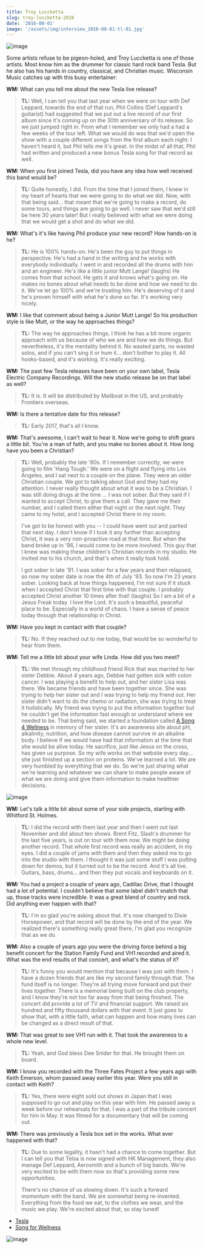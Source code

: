 ```yaml
---
title: Troy Luccketta
slug: troy-luccketta-2016
date: '2016-08-01'
image: '/assets/img/interview_2016-08-01-tl-01.jpg'
---
```


![image](/assets/img/interview_2016-08-01-tl-01.jpg)

Some artists refuse to be pigeon-holed, and Troy Luccketta is one of those artists. Most know him as the drummer for classic hard rock band Tesla. But he also has his hands in country, classical, and Christian music. Wisconsin Music catches up with this busy entertainer:

**WM:**
What can you tell me about the new Tesla live release?

> **TL:** Well, I can tell you that last year when we were on tour with Def Leppard, towards the end of that run, Phil Collins (Def Leppard's guitarist) had suggested that we put out a live record of our first album since it's coming up on the 30th anniversary of its release. So we just jumped right in. From what I remember we only had a had a few weeks of the tour left. What we would do was that we'd open the show with a couple different songs from the first album each night. I haven't heard it, but Phil tells me it's great. In the midst of all that, Phil had written and produced a new bonus Tesla song for that record as well.


**WM:**
When you first joined Tesla, did you have any idea how well received this band would be?

> **TL:** Quite honestly, I did. From the time that I joined them, I knew in my heart of hearts that we were going to do what we did. Now, with that being said… that meant that we're going to make a record, do some tours, and things are going to go well. I never saw that we'd still be here 30 years later! But I really believed with what we were doing that we would get a shot and do what we did. 

**WM:**
What's it's like having Phil produce your new record? How hands-on is he? 

> **TL:** He is 100% hands-on. He's been the guy to put things in perspective. He's had a hand in the writing and he works with everybody individually. I went in and recorded all the drums with him and an engineer. He's like a little junior Mutt Lange! (laughs) He comes from that school. He gets it and knows what's going on. He makes no bones about what needs to be done and how we need to do it. We've let go 100% and we're trusting him. He's deserving of it and he's proven himself with what he's done so far. It's working very nicely.

**WM:**
I like that comment about being a Junior Mutt Lange! So his production style is like Mutt, or the way he approaches things?

> **TL:** The way he approaches things. I think he has a bit more organic approach with us because of who we are and how we do things. But nevertheless, it's the mentality behind it. No wasted parts, no wasted solos, and if you can't sing it or hum it… don't bother to play it. All hooks-based, and it's working. It's really exciting.

**WM:**
The past few Tesla releases have been on your own label, Tesla Electric Company Recordings. Will the new studio release be on that label as well?

> **TL:** It is. It will be distributed by Mailboat in the US, and probably Frontiers overseas. 

**WM:**
Is there a tentative date for this release?

> **TL:** Early 2017, that's all I know.

**WM:**
That's awesome, I can't wait to hear it. Now we're going to shift gears a little bit. You're a man of faith, and you make no bones about it. How long have you been a Christian?

> **TL:** Well, probably the late '80s. If I remember correctly, we were going to film 'Hang Tough.' We were on a flight and flying into Los Angeles, and I sat next to a couple on the plane. They were an older Christian couple. We got to talking about God and they had my attention. I never really thought about what it was to be a Christian. I was still doing drugs at the time … I was not sober. But they said if I wanted to accept Christ, to give them a call. They gave me their number, and I called them either that night or the next night. They came to my hotel, and I accepted Christ there in my room. 
> 
> I've got to be honest with you -- I could have went out and partied that next day. I don't know if I took it any further than accepting Christ, it was a very non-proactive road at that time. But when the band broke up in '96, I would come to be more involved. This guy that I knew was making these children's Christian records in my studio. He invited me to his church, and that's when it really took hold. 
> 
> I got sober in late '91. I was sober for a few years and then relapsed, so now my sober date is now the 4th of July '93. So now I'm 23 years sober. Looking back at how things happened, I'm not sure if it stuck when I accepted Christ that first time with that couple. I probably accepted Christ another 10 times after that! (laughs) So I am a bit of a Jesus Freak today. I love the Lord. It's such a beautiful, peaceful place to be. Especially in a world of chaos. I have a sense of peace today through that relationship in Christ.

**WM:**
Have you kept in contact with that couple? 

> **TL:** No. If they reached out to me today, that would be so wonderful to hear from them.

**WM:**
Tell me a little bit about your wife Linda. How did you two meet?

> **TL:** We met through my childhood friend Rick that was married to her sister Debbie. About 4 years ago, Debbie had gotten sick with colon cancer. I was playing a benefit to help out, and her sister Lisa was there. We became friends and have been together since. She was trying to help her sister out and I was trying to help my friend out. Her sister didn't want to do the chemo or radiation, she was trying to treat it holistically. My friend was trying to put the information together but he couldn't get the information fast enough or understand where we needed to be. That being said, we started a foundation called [A Song 4 Wellness](http://www.songforwellness.org/) in memory of her sister. It's an awareness site about pH, alkalinity, nutrition, and how disease cannot survive in an alkaline body. I believe if we would have had that information at the time that she would be alive today. He sacrifice, just like Jesus on the cross, has given us purpose. So my wife works on that website every day... she just finished up a section on proteins. We've learned a lot. We are very humbled by everything that we do. So we're just sharing what we're learning and whatever we can share to make people aware of what we are doing and give them information to make healthier decisions.

![image](/assets/img/interview_2016-08-01-tl-02.jpg)

**WM:**
Let's talk a little bit about some of your side projects, starting with Whitford St. Holmes.

> **TL:** I did the record with them last year and then I went out last November and did about ten shows. Brent Fitz, Slash's drummer for the last five years, is out on tour with them now. We might be doing another record. That whole first record was really an accident, in my eyes. I did a couple of jams with them and then they asked me to go into the studio with them. I thought it was just some stuff I was putting down for demos, but it turned out to be the record. And it's all live. Guitars, bass, drums… and then they put vocals and keyboards on it.

**WM:**
You had a project a couple of years ago, Cadillac Drive, that I thought had a lot of potential. I couldn't believe that some label didn't snatch that up, those tracks were incredible. It was a great blend of country and rock. Did anything ever happen with that?

> **TL:** I'm so glad you're asking about that. It's now changed to Dixie Horsepower, and that record will be done by the end of the year. We realized there's something really great there, I'm glad you recognize that as we do.

**WM:**
Also a couple of years ago you were the driving force behind a big benefit concert for the Station Family Fund and VH1 recorded and aired it. What was the end results of that concert, and what's the status of it?

> **TL:** It's funny you would mention that because I was just with them. I have a dozen friends that are like my second family through that. The fund itself is no longer. They're all trying move forward and put their lives together. There is a memorial being built on the club property, and I know they're not too far away from that being finished. The concert did provide a lot of TV and financial support. We raised six hundred and fifty thousand dollars with that event. It just goes to show that, with a little faith, what can happen and how many lives can be changed as a direct result of that.

**WM:**
That was great to see VH1 run with it. That took the awareness to a whole new level. 

> **TL:** Yeah, and God bless Dee Snider for that. He brought them on board.

**WM:**
I know you recorded with the Three Fates Project a few years ago with Keith Emerson, whom passed away earlier this year. Were you still in contact with Keith?

> **TL:** Yes, there were eight sold out shows in Japan that I was supposed to go out and play on this year with him. He passed away a week before our rehearsals for that. I was a part of the tribute concert for him in May. It was filmed for a documentary that will be coming out. 

**WM:**
There was previously a Tesla box set in the works. What ever happened with that?

> **TL:** Due to some legality, it hasn't had a chance to come together. But I can tell you that Telsa is now signed with HK Management, they also manage Def Leppard, Aerosmith and a bunch of big bands. We're very excited to be with them now so that's providing some new opportunities. 
> 
> There's no chance of us slowing down. It's such a forward momentum with the band. We are somewhat being re-invented. Everything from the food we eat, to the clothes we wear, and the music we play. We're excited about that, so stay tuned!

* [Tesla](http://www.teslatheband.com/)
* [Song for Wellness](http://www.songforwellness.org/)

![image](/assets/img/interview_2016-08-01-tl-03.jpg)